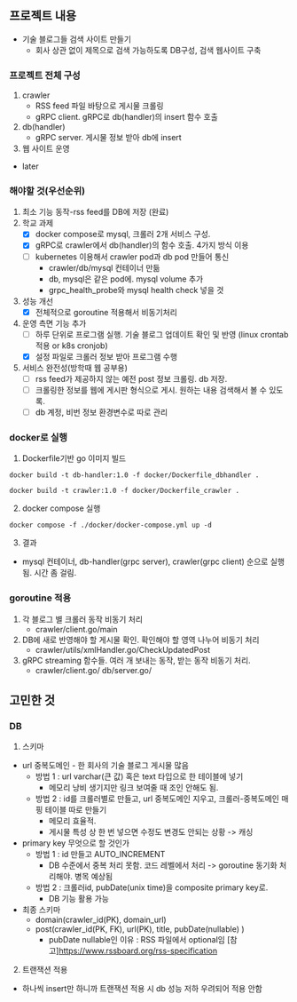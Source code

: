 ## 프로젝트 내용
* 기술 블로그들 검색 사이트 만들기
  * 회사 상관 없이 제목으로 검색 가능하도록 DB구성, 검색 웹사이트 구축
### 프로젝트 전체 구성
1. crawler
   - RSS feed 파일 바탕으로 게시물 크롤링
   - gRPC client. gRPC로 db(handler)의 insert 함수 호출
2. db(handler)
   - gRPC server. 게시물 정보 받아 db에 insert
3. 웹 사이트 운영
* later
### 해야할 것(우선순위)
1. 최소 기능 동작-rss feed를 DB에 저장 (완료)
2. 학교 과제
    * [x] docker compose로 mysql, 크롤러 2개 서비스 구성.
    * [x] gRPC로 crawler에서 db(handler)의 함수 호출. 4가지 방식 이용 
    * [ ] kubernetes 이용해서 crawler pod과 db pod 만들어 통신
         * crawler/db/mysql 컨테이너 만듦
         * db, mysql은 같은 pod에. mysql volume 추가
         * grpc_health_probe와 mysql health check 넣을 것
3. 성능 개선
    * [x] 전체적으로 goroutine 적용해서 비동기처리
4. 운영 측면 기능 추가
    * [ ] 하루 단위로 프로그램 실행. 기술 블로그 업데이트 확인 및 반영 (linux crontab 적용 or k8s cronjob)
    * [x] 설정 파일로 크롤러 정보 받아 프로그램 수행
5. 서비스 완전성(방학때 웹 공부용)
    * [ ] rss feed가 제공하지 않는 예전 post 정보 크롤링. db 저장. 
    * [ ] 크롤링한 정보를 웹에 게시판 형식으로 게시. 원하는 내용 검색해서 볼 수 있도록.
    * [ ] db 계정, 비번 정보 환경변수로 따로 관리
###  docker로 실행
1. Dockerfile기반 go 이미지 빌드
```shell
docker build -t db-handler:1.0 -f docker/Dockerfile_dbhandler .
```
```shell
docker build -t crawler:1.0 -f docker/Dockerfile_crawler .
```
2. docker compose 실행
```shell
docker compose -f ./docker/docker-compose.yml up -d
```
3. 결과
  - mysql 컨테이너, db-handler(grpc server), crawler(grpc client) 순으로 실행됨. 시간 좀 걸림.
### goroutine 적용
1. 각 블로그 별 크롤러 동작 비동기 처리
     * crawler/client.go/main
2. DB에 새로 반영해야 할 게시물 확인. 확인해야 할 영역 나누어 비동기 처리
     * crawler/utils/xmlHandler.go/CheckUpdatedPost
3. gRPC streaming 함수들. 여러 개 보내는 동작, 받는 동작 비동기 처리. 
     * crawler/client.go/  db/server.go/
## 고민한 것
### DB
1. 스키마
 * url 중복도메인 - 한 회사의 기술 블로그 게시물 많음
    * 방법 1 : url varchar(큰 값) 혹은 text 타입으로 한 테이블에 넣기
      * 메모리 낭비 생기지만 링크 보여줄 때 조인 안해도 됨.
    * 방법 2 : id를 크롤러별로 만들고, url 중복도메인 지우고, 크롤러-중복도메인 매핑 테이블 따로 만들기
      * 메모리 효율적. 
      * 게시물 특성 상 한 번 넣으면 수정도 변경도 안되는 상황 -> 캐싱
 * primary key 무엇으로 할 것인가
    * 방법 1 : id 만들고 AUTO_INCREMENT
      * DB 수준에서 중복 처리 못함. 코드 레벨에서 처리 -> goroutine 동기화 처리해야. 병목 예상됨
    * 방법 2 : 크롤러id, pubDate(unix time)을 composite primary key로.
      * DB 기능 활용 가능
 * 최종 스키마
   *  domain(crawler_id(PK), domain_url)
   *  post(crawler_id(PK, FK), url(PK), title, pubDate(nullable) )
      *  pubDate nullable인 이유 : RSS 파일에서 optional임 [참고]https://www.rssboard.org/rss-specification
2. 트랜잭션 적용
 * 하나씩 insert만 하니까 트랜잭션 적용 시 db 성능 저하 우려되어 적용 안함